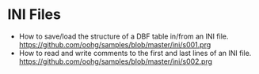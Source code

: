 # INI Files

* How to save/load the structure of a DBF table in/from an INI file.<br>
https://github.com/oohg/samples/blob/master/ini/s001.prg
* How to read and write comments to the first and last lines of an INI file.<br>
https://github.com/oohg/samples/blob/master/ini/s002.prg
